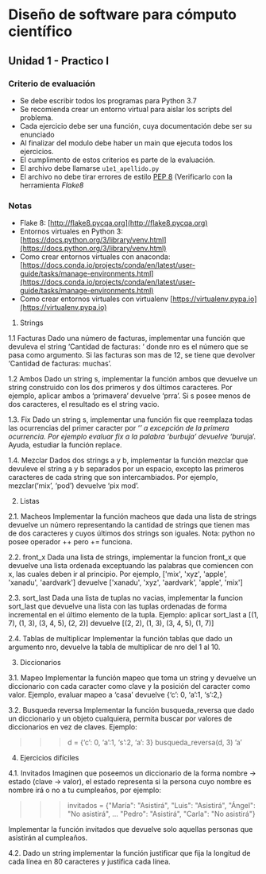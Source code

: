 # Diseño de software para cómputo científico
## Unidad 1 - Practico I

### Criterio de evaluación

- Se debe escribir todos los programas para Python 3.7
- Se recomienda crear un entorno virtual para aislar los scripts del problema.
- Cada ejercicio debe ser una función, cuya documentación debe ser su enunciado
- Al finalizar del modulo debe haber un main que ejecuta todos los ejercicios.
- El cumplimento de estos criterios es parte de la evaluación.
- El archivo debe llamarse `u1e1_apellido.py`
- El archivo no debe tirar errores de estilo [PEP 8](https://www.python.org/dev/peps/pep-0008/) (Verificarlo con la
  herramienta *Flake8*

### Notas

- Flake 8: [http://flake8.pycqa.org](http://flake8.pycqa.org)
- Entornos virtuales en Python 3: [https://docs.python.org/3/library/venv.html](https://docs.python.org/3/library/venv.html)
- Como crear entornos virtuales con anaconda:  [https://docs.conda.io/projects/conda/en/latest/user-guide/tasks/manage-environments.html](https://docs.conda.io/projects/conda/en/latest/user-guide/tasks/manage-environments.html)
- Como crear entornos virtuales con virtualenv [https://virtualenv.pypa.io](https://virtualenv.pypa.io)



1. Strings

1.1 Facturas
Dado una número de facturas, implementar una función que devuleva el string ‘Cantidad de facturas: <nro> ‘ donde nro es el número que se pasa como argumento. Si las facturas son mas de 12, se tiene que devolver ‘Cantidad de facturas: muchas’.

1.2 Ambos
Dado un string s, implementar la función ambos que devuelve un string construido con los dos primeros y dos últimos caracteres. Por ejemplo, aplicar ambos a  ‘primavera’ devuelve ‘prra’. Si  s posee menos de dos caracteres, el resultado es el string vacio.

1.3. Fix
Dado un string s, implementar una función fix que reemplaza todas las ocurrencias del primer caracter por ‘*’ a excepción de la primera ocurrencia. Por ejemplo evaluar fix a la palabra ‘burbuja’ devuelve ‘bur*uja’. 
Ayuda, estudiar la función replace.

1.4. Mezclar
Dados dos strings a y b, implementar la función mezclar que devuleve el string a y b separados por un espacio, excepto las primeros caracteres de cada string que son intercambiados. Por ejemplo, mezclar(‘mix’, ‘pod’) devuelve ‘pix mod’.

2. Listas

2.1. Macheos
Implementar la función macheos que dada una lista de strings devuelve un número representando la cantidad de strings que tienen mas de dos caracteres y cuyos últimos dos strings son iguales.
Nota: python no posee operador ++ pero += funciona.

2.2. front_x
Dada una lista de strings, implementar la funcion front_x que devuelve una lista ordenada exceptuando las palabras que comiencen con x, las cuales deben ir al principio. Por ejemplo, ['mix', 'xyz', 'apple', 'xanadu', 'aardvark'] devuelve ['xanadu', 'xyz', 'aardvark', 'apple', 'mix']

2.3. sort_last
Dada una lista de tuplas no vacias, implementar la funcion sort_last que devuelve una lista con las tuplas ordenadas de forma incremental en el último elemento de la tupla. Ejemplo: aplicar sort_last a [(1, 7), (1, 3), (3, 4, 5), (2, 2)] devuelve [(2, 2), (1, 3), (3, 4, 5), (1, 7)]

2.4. Tablas de multiplicar
Implementar la función tablas que dado un argumento nro, devuelve la tabla de multiplicar de nro del 1 al 10.

3. Diccionarios

3.1. Mapeo
Implementar la función mapeo que toma un string y devuelve un diccionario con cada caracter como clave y la posición del caracter como valor. Ejemplo, evaluar mapeo a ‘casa’ devuelve {‘c’: 0, ‘a’:1, ‘s’:2,}

3.2. Busqueda reversa
Implementar la función busqueda_reversa que dado un diccionario y un objeto cualquiera, permita buscar por valores de diccionarios en vez de claves. Ejemplo: 
>>> d = {‘c’: 0, ‘a’:1, ‘s’:2, ‘a’: 3}
>>> busqueda_reversa(d, 3)
’a’

4. Ejercicios difíciles

4.1. Invitados
Imaginen que poseemos un diccionario de la forma nombre -> estado (clave -> valor), el estado representa si la persona cuyo nombre es nombre irá o no a tu cumpleaños, por ejemplo:

>>> invitados = {"María": "Asistirá", "Luis": "Asistirá", "Ángel": "No asistirá",
... "Pedro": "Asistirá", "Carla": "No asistirá"}

Implementar la función invitados que devuelve solo aquellas personas que asistirán al cumpleaños.

4.2. Dado un string implementar la función justificar que fija la longitud de cada línea en 80 caracteres y justifica cada línea. 
